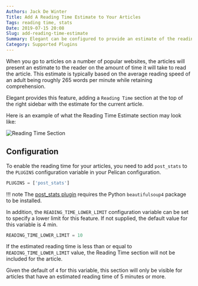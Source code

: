 ```yaml
---
Authors: Jack De Winter
Title: Add A Reading Time Estimate to Your Articles
Tags: reading time, stats
Date: 2019-07-15 20:08
Slug: add-reading-time-estimate
Summary: Elegant can be configured to provide an estimate of the reading time for your articles, giving the user the ability to gauge how long the articles are.
Category: Supported Plugins
---
```


When you go to articles on a number of popular websites, the articles will present an estimate
to the reader on the amount of time it will take to read the article. This estimate is
typically based on the average reading speed of an adult being roughly 265 words per minute
while retaining comprehension.

Elegant provides this feature, adding a `Reading Time` section at the top of the right sidebar
with the estimate for the current article.

Here is an example of what the Reading Time Estimate section may look like:

![Reading Time Section]({static}/images/elegant-theme_reading-time.png)

## Configuration

To enable the reading time for your articles, you need to add `post_stats` to the `PLUGINS`
configuration variable in your Pelican configuration.

```python
PLUGINS = ['post_stats']
```

!!! note
The [post_stats plugin](https://github.com/getpelican/pelican-plugins/blob/master/post_stats/readme.rst) requires the Python `beautifulsoup4` package to be installed.

In addition, the `READING_TIME_LOWER_LIMIT` configuration variable can be set to specify a
lower limit for this feature. If not supplied, the default value for this variable is 4 min.

```python
READING_TIME_LOWER_LIMIT = 10
```

If the estimated reading time is less than or equal to `READING_TIME_LOWER_LIMIT` value, the Reading Time section
will not be included for the article.

Given the default of `4` for this variable, this section
will only be visible for articles that have an estimated reading time of 5 minutes or more.
